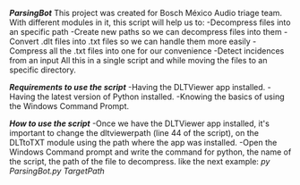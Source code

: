 *******ParsingBot*******
This project was created for Bosch México Audio triage team. With different modules in it, this script will help us to:
-Decompress files into an specific path
-Create new paths so we can decompress files into them
-Convert .dlt files into .txt files so we can handle them more easily
-Compress all the .txt files into one for our convenience
-Detect incidences from an input
All this in a single script and while moving the files to an specific directory.

*******Requirements to use the script*******
-Having the DLTViewer app installed.
-Having the latest version of Python installed.
-Knowing the basics of using the Windows Command Prompt.

*******How to use the script*******
-Once we have the DLTViewer app installed, it's important to change the dltviewerpath (line 44 of the script), on the DLTtoTXT module using the path where the app was installed.
-Open the Windows Command prompt and write the command for python, the name of the script, the path of the file to decompress. like the next example:
 *py ParsingBot.py TargetPath*
 


